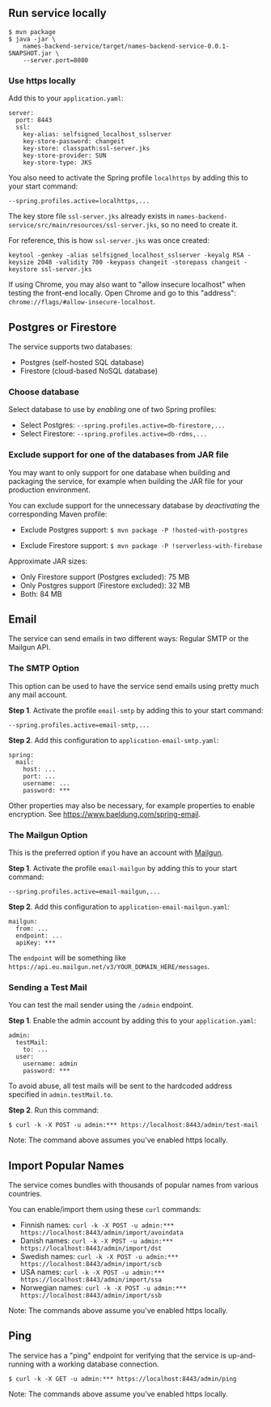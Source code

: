 ## Run service locally

    $ mvn package
    $ java -jar \
        names-backend-service/target/names-backend-service-0.0.1-SNAPSHOT.jar \
        --server.port=8080

### Use https locally

Add this to your `application.yaml`:

    server:
      port: 8443
      ssl:
        key-alias: selfsigned_localhost_sslserver
        key-store-password: changeit
        key-store: classpath:ssl-server.jks
        key-store-provider: SUN
        key-store-type: JKS

You also need to activate the Spring profile `localhttps` by adding this to your start command:

    --spring.profiles.active=localhttps,...

The key store file `ssl-server.jks` already exists in `names-backend-service/src/main/resources/ssl-server.jks`, so no need to create it.

For reference, this is how `ssl-server.jks` was once created:

    keytool -genkey -alias selfsigned_localhost_sslserver -keyalg RSA -keysize 2048 -validity 700 -keypass changeit -storepass changeit -keystore ssl-server.jks

If using Chrome, you may also want to "allow insecure localhost" when testing the front-end locally. Open Chrome and go to this "address": `chrome://flags/#allow-insecure-localhost`.

## Postgres or Firestore

The service supports two databases:
 * Postgres (self-hosted SQL database)
 * Firestore (cloud-based NoSQL database)

### Choose database

Select database to use by _enabling_ one of two Spring profiles:

* Select Postgres: `--spring.profiles.active=db-firestore,...`
* Select Firestore: `--spring.profiles.active=db-rdms,...`

### Exclude support for one of the databases from JAR file

You may want to only support for one database when building and packaging the service, for example when
building the JAR file for your production environment.

You can exclude support for the unnecessary database by _deactivating_ the corresponding Maven profile:

 * Exclude Postgres support: `$ mvn package -P !hosted-with-postgres`
 
 * Exclude Firestore support: `$ mvn package -P !serverless-with-firebase`

Approximate JAR sizes:
 * Only Firestore support (Postgres excluded): 75 MB 
 * Only Postgres support (Firestore excluded): 32 MB
 * Both: 84 MB

## Email

The service can send emails in two different ways: Regular SMTP or the Mailgun API.

### The SMTP Option

This option can be used to have the service send emails using pretty much any mail account.

**Step 1**. Activate the profile `email-smtp` by adding this to your start command:

    --spring.profiles.active=email-smtp,...

**Step 2**. Add this configuration to `application-email-smtp.yaml`:

    spring:
      mail:
        host: ...
        port: ...
        username: ...
        password: ***

Other properties may also be necessary, for example properties to enable encryption.
See https://www.baeldung.com/spring-email.

### The Mailgun Option

This is the preferred option if you have an account with [Mailgun](https://www.mailgun.com/).

**Step 1**. Activate the profile `email-mailgun` by adding this to your start command:

    --spring.profiles.active=email-mailgun,...

**Step 2**. Add this configuration to `application-email-mailgun.yaml`:

    mailgun:
      from: ...
      endpoint: ...
      apiKey: ***

The `endpoint` will be something like `https://api.eu.mailgun.net/v3/YOUR_DOMAIN_HERE/messages`.

### Sending a Test Mail

You can test the mail sender using the `/admin` endpoint.

**Step 1**. Enable the admin account by adding this to your `application.yaml`:

    admin:
      testMail:
        to: ...
      user:
        username: admin
        password: ***

To avoid abuse, all test mails will be sent to the hardcoded address specified in `admin.testMail.to`.

**Step 2**. Run this command:

    $ curl -k -X POST -u admin:*** https://localhost:8443/admin/test-mail

Note: The command above assumes you've enabled https locally.

## Import Popular Names 

The service comes bundles with thousands of popular names from various countries.

You can enable/import them using these `curl` commands:

 * Finnish names:   `curl -k -X POST -u admin:*** https://localhost:8443/admin/import/avoindata`
 * Danish names:    `curl -k -X POST -u admin:*** https://localhost:8443/admin/import/dst`
 * Swedish names:   `curl -k -X POST -u admin:*** https://localhost:8443/admin/import/scb`
 * USA names:       `curl -k -X POST -u admin:*** https://localhost:8443/admin/import/ssa`
 * Norwegian names: `curl -k -X POST -u admin:*** https://localhost:8443/admin/import/ssb`

Note: The commands above assume you've enabled https locally.

## Ping

The service has a "ping" endpoint for verifying that the service is up-and-running with a working
database connection.

    $ curl -k -X GET -u admin:*** https://localhost:8443/admin/ping

Note: The commands above assume you've enabled https locally.
